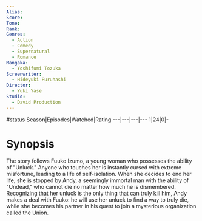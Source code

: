 ```yaml
---
Alias:
Score:
Tone: 
Rank:
Genres:
  - Action
  - Comedy
  - Supernatural
  - Romance
Mangaka:
  - Yoshifumi Tozuka
Screenwriter:
  - Hideyuki Furuhashi
Director:
  - Yuki Yase
Studio:
  - David Production
---
```

#status
Season|Episodes|Watched|Rating
---|---|---|---
1|24|0|-

# Synopsis
The story follows Fuuko Izumo, a young woman who possesses the ability of "Unluck." Anyone who touches her is instantly cursed with extreme misfortune, leading to a life of self-isolation. When she decides to end her life, she is stopped by Andy, a seemingly immortal man with the ability of "Undead," who cannot die no matter how much he is dismembered. Recognizing that her unluck is the only thing that can truly kill him, Andy makes a deal with Fuuko: he will use her unluck to find a way to truly die, while she becomes his partner in his quest to join a mysterious organization called the Union.